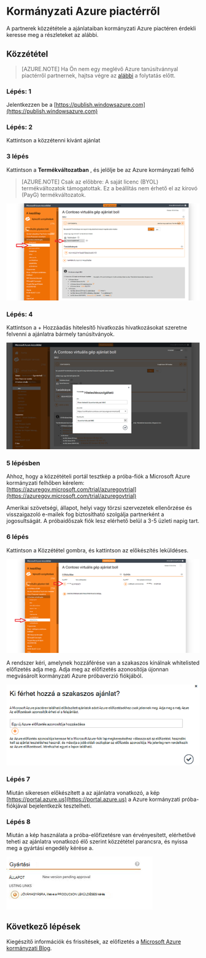 <properties
            pageTitle="Azure kormányzati dokumentáció |} Microsoft Azure"
            description="Ez biztosít, funkciók és útmutatást összehasonlítása Azure kormányzati alkalmazások fejlesztéséhez."
            services="Azure-Government"
            cloud="gov"
            documentationCenter=""
            authors="tsingh"
            manager="asimm"
            editor=""/>
 
<tags    ms.service="multiple"
            ms.devlang="na"
            ms.topic="article"
            ms.tgt_pltfrm="na"
            ms.workload="azure-government"
            ms.date="10/20/2016"
            ms.author="zakramer;tsingh;divacc"/> 

# <a name="azure-government-marketplace"></a>Kormányzati Azure piactérről
A partnerek közzététele a ajánlataiban kormányzati Azure piactéren érdekli keresse meg a részleteket az alábbi.

## <a name="publishing"></a>Közzététel
>[AZURE.NOTE] Ha Ön nem egy meglévő Azure tanúsítvánnyal piactérről partnernek, hajtsa végre az [alábbi](../marketplace-publishing/marketplace-publishing-getting-started.md) a folytatás előtt.

### <a name="step-1"></a>Lépés: 1  
Jelentkezzen be a [https://publish.windowsazure.com](https://publish.windowsazure.com)

### <a name="step-2"></a>Lépés: 2
Kattintson a közzétenni kívánt ajánlat

### <a name="step-3"></a>3 lépés
Kattintson a **Termékváltozatban** , és jelölje be az Azure kormányzati felhő

>[AZURE.NOTE] Csak az előbbre: A saját licenc (BYOL) termékváltozatok támogatottak.  Ez a beállítás nem érhető el az kirovó (PayG) termékváltozatok.

![helyettesítő szöveg](./media/government-manage-marketplace-partner-1.png)

### <a name="step-4"></a>Lépés: 4
Kattintson a + Hozzáadás hitelesítő hivatkozás hivatkozásokat szeretne felvenni a ajánlatra bármely tanúsítványok.

![helyettesítő szöveg](./media/government-manage-marketplace-partner-2.png)

### <a name="step-5"></a>5 lépésben
Ahhoz, hogy a közzétételi portál tesztkép a próba-fiók a Microsoft Azure kormányzati felhőben kérelem: [https://azuregov.microsoft.com/trial/azuregovtrial](https://azuregov.microsoft.com/trial/azuregovtrial)

Amerikai szövetségi, állapot, helyi vagy törzsi szervezetek ellenőrzése és visszaigazoló e-mailek fog biztosítható szolgálja partnerként a jogosultságát.  A próbaidőszak fiók lesz elérhető belül a 3-5 üzleti napig tart.

### <a name="step-6"></a>6 lépés
Kattintson a Közzététel gombra, és kattintson az előkészítés leküldéses. 

![helyettesítő szöveg](./media/government-manage-marketplace-partner-3.png)

A rendszer kéri, amelynek hozzáférése van a szakaszos kínálnak whitelisted előfizetés adja meg. Adja meg az előfizetés azonosítója újonnan megvásárolt kormányzati Azure próbaverzió fiókjából.

![helyettesítő szöveg](./media/government-manage-marketplace-partner-4.png)

### <a name="step-7"></a>Lépés 7
Miután sikeresen előkészített a az ajánlatra vonatkozó, a kép [https://portal.azure.us](https://portal.azure.us) a Azure kormányzati próba-fiókjával bejelentkezik tesztelheti.

### <a name="step-8"></a>Lépés 8
Miután a kép használata a próba-előfizetésre van érvényesített, elérhetővé teheti az ajánlatra vonatkozó élő szerint közzététel parancsra, és nyissa meg a gyártási engedély kérése a. 

![helyettesítő szöveg](./media/government-manage-marketplace-partner-5.png)

## <a name="next-steps"></a>Következő lépések

Kiegészítő információk és frissítések, az előfizetés a [Microsoft Azure kormányzati Blog](https://blogs.msdn.microsoft.com/azuregov/).

